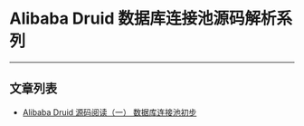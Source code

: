 # Alibaba Druid 数据库连接池源码解析系列
***
## 文章列表
- [Alibaba Druid 源码阅读（一） 数据库连接池初步](https://juejin.cn/post/7028200379338735623/)